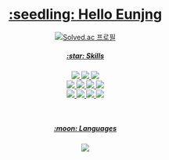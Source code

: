 <a href="https://github.com/eunjng5474">
  <h1 align="center"> :seedling: Hello Eunjng </h1>
</a>

<p align="center">
<div align="center">
  
[![Solved.ac 프로필](http://mazassumnida.wtf/api/mini/generate_badge?boj=dms5474)](https://solved.ac/dms5474)<br>
  
</div>
<p align="center">
  <a href="https://github.com/eunjng5474/">
  <p align="center">
    <h5 align="center">:star: Skills </h5>
      <div align="center">
       <img src="https://img.shields.io/badge/Python-3776AB?style=flat&logo=Python&logoColor=white"/>
       <img src="https://img.shields.io/badge/Java-007396?style=flat&logo=Java&logoColor=white"/>
       <img src="https://img.shields.io/badge/JavaScript-F7DF1E?style=flat&logo=JavaScript&logoColor=white"/>
      </div>
      <div align="center">
       <img src="https://img.shields.io/badge/Spring-6DB33F?style=flat&logo=Spring&logoColor=white"/>
       <img src="https://img.shields.io/badge/Django-092E20?style=flat&logo=Django&logoColor=white"/>
       <img src="https://img.shields.io/badge/React-61DAFB?style=flat&logo=React&logoColor=white"/>
       <img src="https://img.shields.io/badge/Vue-4FC08D?style=flat&logo=Vue.js&logoColor=white"/>
      </div>
      <div align="center">
       <img src="https://img.shields.io/badge/HTML5-E34F26?style=flat&logo=HTML5&logoColor=white"/>
       <img src="https://img.shields.io/badge/CSS3-1572B6?style=flat&logo=CSS3&logoColor=white"/>
       <img src="https://img.shields.io/badge/R-276DC3?style=flat&logo=R&logoColor=white"/>
       <img src="https://img.shields.io/badge/SQLite-003B57?style=flat&logo=SQLite&logoColor=white"/>
      </div>
  </p>
  <br>
  <p align="center">
    <h5 align="center"> :moon: Languages </h5>
    <p align="center">
    <img src="https://github-readme-stats.vercel.app/api/top-langs/?username=eunjng5474&layout=compact"><br><br>
    </p>
  </p>
<!--   <h5 align="center"> 📊 GitHub Statistics </h5>
  <p align="center">
  <img height="180em" src="https://github-readme-stats-eight-theta.vercel.app/api?username=eunjng5474&show_icons=true&theme=default&include_all_commits=true&count_private=true"/>
  </p> -->
  </a>
</p>
